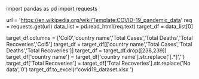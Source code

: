 import pandas as pd 
import requests


url = 'https://en.wikipedia.org/wiki/Template:COVID-19_pandemic_data'
req = requests.get(url)
data_list = pd.read_html(req.text)
target_df = data_list[0]

target_df.columns = ['Col0','country name','Total Cases','Total Deaths','Total Recoveries','Col5']
target_df = target_df[['country name','Total Cases','Total Deaths','Total Recoveries']]
target_df = target_df.drop([238,239])
target_df['country name'] = target_df['country name'].str.replace('\[.*\]','')
target_df['Total Recoveries'] = target_df['Total Recoveries'].str.replace('No data','0')
target_df.to_excel(r'covid19_dataset.xlsx ')
